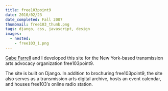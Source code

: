 ```yaml
---
title: free103point9
date: 2010/02/23
date_completed: Fall 2007
thumbnail: free103_thumb.png
tags: django, css, javascript, design
images:
  - nested:
    - free103_1.png
---
```


<a href="http://github.com/gsf">Gabe Farrell</a> and I developed this site for the New York-based transmission arts advocacy organization free103point9.

The site is built on Django. In addition to brochuring free103point9, the site also serves as a transmission arts digital archive, hosts an event calendar, and houses free103′s online radio station.
